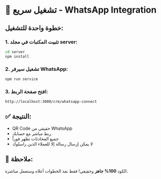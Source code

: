 # 🚀 تشغيل سريع - WhatsApp Integration

## خطوة واحدة للتشغيل:

### 1. تثبيت المكتبات في مجلد server:
```bash
cd server
npm install
```

### 2. تشغيل سيرفر WhatsApp:
```bash
npm run service
```

### 3. افتح صفحة الربط:
```
http://localhost:3000/crm/whatsapp-connect
```

## ✅ النتيجة:
- QR Code حقيقي من WhatsApp
- ربط مباشر مع حسابك
- جميع المحادثات تظهر فوراً
- لا يمكن إرسال رسالة إلا للعملاء الذين راسلوك

## 📝 ملاحظة:
الكود **100% جاهز** وحقيقي! فقط نفذ الخطوات أعلاه وستعمل مباشرة.
